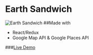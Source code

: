 # Earth Sandwich
![Earth Sandwich](https://dl2.pushbulletusercontent.com/UeX6D63jdZccbPMs4Qf9UP2p1a0sEpWS/earthsandwitch.png)
##Made with
* React/Redux
* Google Map API & Google Places API

###[Live Demo](https://rocky-temple-36000.herokuapp.com/)
